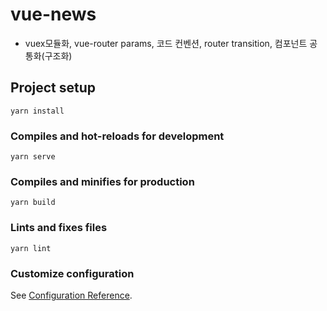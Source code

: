 # vue-news

- vuex모듈화, vue-router params, 코드 컨벤션, router transition, 컴포넌트 공통화(구조화)

## Project setup

```
yarn install
```

### Compiles and hot-reloads for development

```
yarn serve
```

### Compiles and minifies for production

```
yarn build
```

### Lints and fixes files

```
yarn lint
```

### Customize configuration

See [Configuration Reference](https://cli.vuejs.org/config/).
